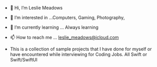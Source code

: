 - 👋 Hi, I’m Leslie Meadows
- 👀 I’m interested in ...Computers, Gaming, Photography, 
- 🌱 I’m currently learning ... Always learning
- 📫 How to reach me ... leslie_meadows@icloud.com

- This is a collection of sample projects that I have done for myself or have encountered while interviewing for Coding Jobs.
All Swift or Swift/SwiftUI
<!---
leslieme/leslieme is a ✨ special ✨ repository because its `README.md` (this file) appears on your GitHub profile.
You can click the Preview link to take a look at your changes.
--->
